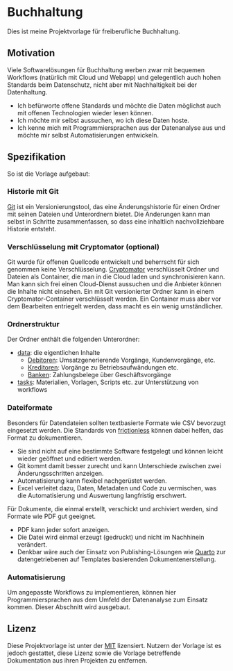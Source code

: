# Buchhaltung

Dies ist meine Projektvorlage für freiberufliche Buchhaltung.

## Motivation

Viele Softwarelösungen für Buchhaltung werben zwar mit bequemen Workflows (natürlich mit Cloud und Webapp)
und gelegentlich auch hohen Standards beim Datenschutz,
nicht aber mit Nachhaltigkeit bei der Datenhaltung.

- Ich befürworte offene Standards und möchte die Daten möglichst auch mit offenen Technologien wieder lesen können.
- Ich möchte mir selbst aussuchen, wo ich diese Daten hoste.
- Ich kenne mich mit Programmiersprachen aus der Datenanalyse aus und möchte mir selbst Automatisierungen entwickeln.

## Spezifikation

So ist die Vorlage aufgebaut:

### Historie mit Git

[Git] ist ein Versionierungstool, das eine Änderungshistorie für einen Ordner mit seinen Dateien und Unterordnern bietet.
Die Änderungen kann man selbst in Schritte zusammenfassen, so dass eine inhaltlich nachvollziehbare Historie entsteht.

[git]: https://git-scm.com/

### Verschlüsselung mit Cryptomator (optional)

Git wurde für offenen Quellcode entwickelt und beherrscht für sich genommen keine Verschlüsselung.
[Cryptomator] verschlüsselt Ordner und Dateien als Container, die man in die Cloud laden und synchronisieren kann.
Man kann sich frei einen Cloud-Dienst aussuchen und die Anbieter können die Inhalte nicht einsehen.
Ein mit Git versionierter Ordner kann in einem Cryptomator-Container verschlüsselt werden.
Ein Container muss aber vor dem Bearbeiten entriegelt werden, dass macht es ein wenig umständlicher.

[cryptomator]: https://cryptomator.org

### Ordnerstruktur

Der Ordner enthält die folgenden Unterordner:

- [data](/data): die eigentlichen Inhalte
  - [Debitoren](/data/debitoren): Umsatzgenerierende Vorgänge, Kundenvorgänge, etc.
  - [Kreditoren](/data/kreditoren): Vorgänge zu Betriebsaufwändungen etc.
  - [Banken](/data/banken): Zahlungsbelege über Geschäftsvorgänge
- [tasks](/tasks): Materialien, Vorlagen, Scripts etc. zur Unterstützung von workflows

### Dateiformate

Besonders für Datendateien sollten textbasierte Formate wie CSV bevorzugt eingesetzt werden.
Die Standards von [frictionless] können dabei helfen, das Format zu dokumentieren.

- Sie sind nicht auf eine bestimmte Software festgelegt und können leicht wieder geöffnet und editiert werden.
- Git kommt damit besser zurecht und kann Unterschiede zwischen zwei Änderungsschritten anzeigen.
- Automatisierung kann flexibel nachgerüstet werden.
- Excel verleitet dazu, Daten, Metadaten und Code zu vermischen, was die Automatisierung und Auswertung langfristig erschwert.

Für Dokumente, die einmal erstellt, verschickt und archiviert werden, sind Formate wie PDF gut geeignet.

- PDF kann jeder sofort anzeigen.
- Die Datei wird einmal erzeugt (gedruckt) und nicht im Nachhinein verändert.
- Denkbar wäre auch der Einsatz von Publishing-Lösungen wie [Quarto] zur datengetriebenen auf Templates basierenden Dokumentenerstellung.

[frictionless]: https://frictionlessdata.io/
[quarto]: https://quarto.org/

### Automatisierung

Um angepasste Workflows zu implementieren, können hier Programmiersprachen aus dem Umfeld der Datenanalyse zum Einsatz kommen.
Dieser Abschnitt wird ausgebaut.

## Lizenz

Diese Projektvorlage ist unter der [MIT](license.md) lizensiert.
Nutzern der Vorlage ist es jedoch gestattet, diese Lizenz sowie die Vorlage betreffende Dokumentation aus ihren Projekten zu entfernen.
